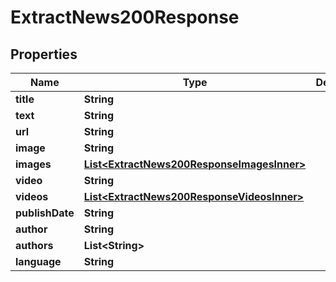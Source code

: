 

# ExtractNews200Response

## Properties

Name | Type | Description | Notes
------------ | ------------- | ------------- | -------------
**title** | **String** |  |  [optional]
**text** | **String** |  |  [optional]
**url** | **String** |  |  [optional]
**image** | **String** |  |  [optional]
**images** | [**List&lt;ExtractNews200ResponseImagesInner&gt;**](ExtractNews200ResponseImagesInner.md) |  |  [optional]
**video** | **String** |  |  [optional]
**videos** | [**List&lt;ExtractNews200ResponseVideosInner&gt;**](ExtractNews200ResponseVideosInner.md) |  |  [optional]
**publishDate** | **String** |  |  [optional]
**author** | **String** |  |  [optional]
**authors** | **List&lt;String&gt;** |  |  [optional]
**language** | **String** |  |  [optional]




